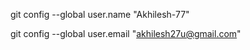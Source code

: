 git config --global user.name "Akhilesh-77"







git config --global user.email "akhilesh27u@gmail.com"
